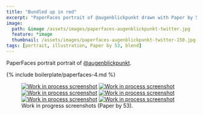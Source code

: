 ```yaml
---
title: "Bundled up in red"
excerpt: "PaperFaces portrait of @augenblickpunkt drawn with Paper by 53 on an iPad."
image: 
  path: &image /assets/images/paperfaces-augenblickpunkt-twitter.jpg 
  feature: *image
  thumbnail: /assets/images/paperfaces-augenblickpunkt-twitter-150.jpg
tags: [portrait, illustration, Paper by 53, blend]
---
```


PaperFaces portrait portrait of [@augenblickpunkt](http://twitter.com/augenblickpunkt).

{% include boilerplate/paperfaces-4.md %}

<figure class="half">
	<a href="{{ site.url }}/assets/images/paperfaces-augenblickpunkt-process-1-lg.jpg"><img src="{{ site.url }}/assets/images/paperfaces-augenblickpunkt-process-1-600.jpg" alt="Work in process screenshot"></a>
	<a href="{{ site.url }}/assets/images/paperfaces-augenblickpunkt-process-2-lg.jpg"><img src="{{ site.url }}/assets/images/paperfaces-augenblickpunkt-process-2-600.jpg" alt="Work in process screenshot"></a>
	<a href="{{ site.url }}/assets/images/paperfaces-augenblickpunkt-process-3-lg.jpg"><img src="{{ site.url }}/assets/images/paperfaces-augenblickpunkt-process-3-600.jpg" alt="Work in process screenshot"></a>
	<a href="{{ site.url }}/assets/images/paperfaces-augenblickpunkt-process-4-lg.jpg"><img src="{{ site.url }}/assets/images/paperfaces-augenblickpunkt-process-4-600.jpg" alt="Work in process screenshot"></a>
	<a href="{{ site.url }}/assets/images/paperfaces-augenblickpunkt-process-5-lg.jpg"><img src="{{ site.url }}/assets/images/paperfaces-augenblickpunkt-process-5-600.jpg" alt="Work in process screenshot"></a>
	<a href="{{ site.url }}/assets/images/paperfaces-augenblickpunkt-process-6-lg.jpg"><img src="{{ site.url }}/assets/images/paperfaces-augenblickpunkt-process-6-600.jpg" alt="Work in process screenshot"></a>
	<figcaption>Work in progress screenshots (Paper by 53).</figcaption>
</figure>
